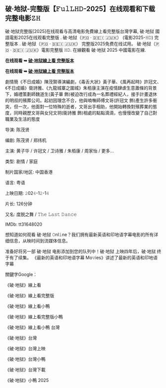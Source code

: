 ## 破·地狱-完整版【𝙵𝚞𝚕𝙻𝙷𝙳-2025】在线观看和下载完整电影𝚉𝙷
破·地狱完整版[2025]在线观看与高清电影免費線上看完整版台灣字幕, 破·地狱 國語電影2025在线观看完整版 . 破·地狱（🇵​​🇴​ · ​🇩​​🇪​​🇮​ ​🇯​​🇺​​🇰​） (電影2025-𝙷𝙳) 完整版本 . 破·地狱（🇵​​🇴​ · ​🇩​​🇪​​🇮​ ​🇯​​🇺​​🇰​） 完整版2025免费在线试用。 破·地狱（🇵​​🇴​ · ​🇩​​🇪​​🇮​ ​🇯​​🇺​​🇰​）電影完整版 𝙷𝙳. 在線觀看 破·地狱 2025 中國電影在線.

**在线观看 ➥ [破·地狱線上看 完整版本](https://t.co/XATs3GR11I)**

**在线观看 ➥ [破·地狱線上看 完整版本](https://t.co/XATs3GR11I)**

劇情簡《不日成婚》陳茂賢導演編劇，《毒舌大狀》黃子華、《風再起時》許冠文、《不日成婚》衛詩雅、《九龍城寨之圍城》朱栢康主演在疫情肆虐生意蕭條的背景下，婚禮策劃師魏道生(黃子華 飾)被迫改行成為一名葬禮經紀人，接手計畫退休的明叔的殯葬公司。起初因理念不合，他與喃嘸師傅文哥(許冠文 飾)產生許多衝突，但一次，他面對一位特殊的逝者，文哥出手相助，他開始轉換對殯葬業的態度，同時親歷文哥與女兒文玥(衞詩雅 飾)相處的點點滴滴，也慢慢改變了自己對職業及生活的態度

导演: 陈茂贤

编剧: 陈茂贤 / 郑纬机

主演: 黄子华 / 许冠文 / 卫诗雅 / 朱栢康 / 周家怡 / 更多...

类型: 剧情 / 家庭

制片国家/地区: 中国香港

语言: 粤语

上映日期: 𝟸02𝟺-1𝟸-1𝟺

片长: 126分钟

又名: 度脱之舞 / 𝚃𝚑𝚎 𝙻𝚊𝚜𝚝 𝙳𝚊𝚗𝚌𝚎

I͏M͏D͏b͏: t͏t͏3͏1͏6͏4͏8͏0͏2͏0͏

想知道如何观看 破·地狱 𝙾nl𝚒ne？我们拥有最新英语和印地语字幕电影的所有详细信息，从映时间到流媒体信息。

准备好将另一部 破·地狱 电影添加到您的队列中！破·地狱 上映四年后，破·地狱 终于有了续集。 《最新的英语和印地语字幕 Mo𝚟ies》讲述了最新的英语和印地语字幕

關鍵字Google：

《破·地狱》線上看

《破·地狱》線上看完整版

《破·地狱》線上看小鴨

《破·地狱》線上看完整版小鴨

《破·地狱》線上看小鴨 台灣

《破·地狱》台灣

《破·地狱》台灣上映

《破·地狱》台灣小鴨

《破·地狱》台灣下載

《破·地狱》小鴨 2025
